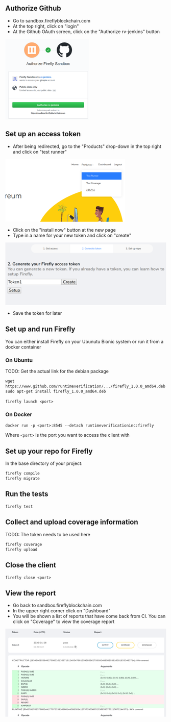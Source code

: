 ## Authorize Github

-   Go to sandbox.fireflyblockchain.com
-   At the top right, click on "login"
-   At the Github OAuth screen, click on the "Authorize rv-jenkins" button

![](img/1authorize.png)

## Set up an access token

-   After being redirected, go to the "Products" drop-down in the top right and click on "test runner"

![](img/2testrunner.png)

-   Click on the "install now" button at the new page
-   Type in a name for your new token and click on "create"

![](img/3createtoken.png)

-   Save the token for later

## Set up and run Firefly

You can either install Firefly on your Ubunutu Bionic system or run it from a docker container

### On Ubuntu

TODO: Get the actual link for the debian package

```
wget https://www.github.com/runtimeverification/.../firefly_1.0.0_amd64.deb
sudo apt-get install firefly_1.0.0_amd64.deb

firefly launch <port>
```

### On Docker

```
docker run -p <port>:8545 --detach runtimeverificationinc:firefly
```

Where `<port>` is the port you want to access the client with

## Set up your repo for Firefly

In the base directory of your project:

```
firefly compile
firefly migrate
```

## Run the tests

```
firefly test
```

## Collect and upload coverage information

TODO: The token needs to be used here

```
firefly coverage
firefly upload
```

## Close the client

```
firefly close <port>
```

## View the report

-   Go back to sandbox.fireflyblockchain.com
-   In the upper right corner click on "Dashboard"
-   You will be shown a list of reports that have come back from CI. You can click on "Coverage" to view the coverage report

![](img/4coverage.png)
